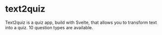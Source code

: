 # text2quiz
Text2quiz is a quiz app, build with Svelte, that allows you to transform text into a quiz. 10 question types are available.
